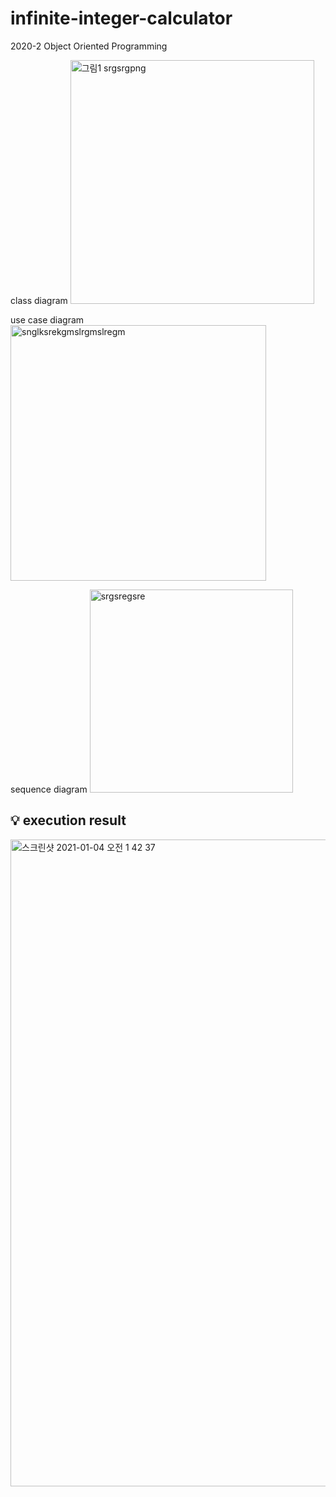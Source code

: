 # infinite-integer-calculator
2020-2  Object Oriented Programming

class diagram
<img width="390" alt="그림1 srgsrgpng" src="https://user-images.githubusercontent.com/46343092/103483888-b3162580-4e2d-11eb-837b-43ad895a4e4e.png">

use case diagram
<img width="409" alt="snglksrekgmslrgmslregm" src="https://user-images.githubusercontent.com/46343092/103483899-c9bc7c80-4e2d-11eb-8252-1b451999c8ed.png">

sequence diagram
<img width="325" alt="srgsregsre" src="https://user-images.githubusercontent.com/46343092/103483912-f07ab300-4e2d-11eb-9466-02802848faf3.png">


## 💡 execution result
<img width="1035" alt="스크린샷 2021-01-04 오전 1 42 37" src="https://user-images.githubusercontent.com/46343092/103483940-3768a880-4e2e-11eb-83b0-e853249e9027.png">
